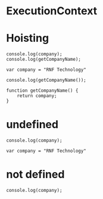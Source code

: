 # ExecutionContext

# Hoisting

```
console.log(company);
console.log(getCompanyName);

var company = "RNF Technology"

console.log(getCompanyName());

function getCompanyName() {
    return company;
}
```

# undefined

```
console.log(company);

var company = "RNF Technology"

```

# not defined

```
console.log(company);

```
